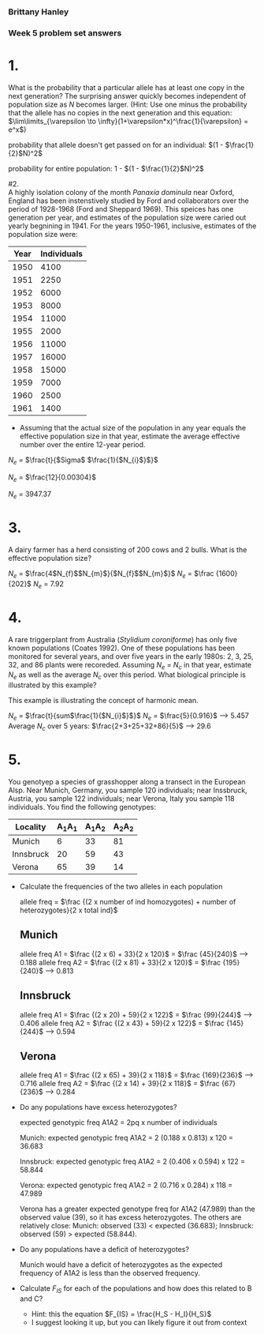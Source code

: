 ### Brittany Hanley
### Week 5 problem set answers

# 1.  
  What is the probability that a particular allele has at least one copy in the next generation?  The surprising answer quickly becomes independent of population size as *N* becomes larger.  (Hint: Use one minus the probability that the allele has no copies in the next generation and this equation: $\lim\limits_{\varepsilon \to \infty}(1+\varepsilon*x)^\frac{1}{\varepsilon} = e^x$)

  probability that allele doesn't get passed on for an individual: $(1 - $\frac{1}{2}$N)^2$ 

  probability for entire population: 1 - $(1 - $\frac{1}{2}$N)^2$




#2.  
  A highly isolation colony of the month *Panaxia dominula* near Oxford, England has been instenstively studied by Ford and collaborators over the period of 1928-1968 (Ford and Sheppard 1969).  This speices has one generation per year, and estimates of the population size were caried out yearly begnining in 1941.  For the years 1950-1961, inclusive, estimates of the population size were: 

|Year| Individuals|
|------|----------|
| 1950 | 4100 |  0.0002439
| 1951 | 2250 |  0.00044444
| 1952 | 6000 |  0.00016667
| 1953 | 8000 |  0.000125
| 1954 | 11000 |  0.00009091
| 1955 | 2000 |  0.0005
| 1956 | 11000 |  0.00009091
| 1957 | 16000 |  0.0000625
| 1958 | 15000 |  0.00006667
| 1959 | 7000 |  0.00014286
| 1960 | 2500 |  0.0004
| 1961 | 1400 |   0.00071429
   * Assuming that the actual size of the population in any year equals the effective population size in that year, estimate the average effective number over the entire 12-year period.
   
   $N_{e}$ = $\frac{t}{$Sigma$ $\frac{1}{$N_{i}$}$}$
   
   $N_{e}$ = $\frac{12}{0.00304}$
   
   $N_{e}$ = 3947.37
   

# 3.  
  A dairy farmer has a herd consisting of 200 cows and 2 bulls.  What is the effective population size?

  $N_{e}$ = $\frac{4$N_{f}$$N_{m}$}{$N_{f}$$N_{m}$}$
  $N_{e}$ = $\frac {1600} {202}$
  $N_{e}$ = 7.92
  
# 4.  
  A rare triggerplant from Australia (*Stylidium coroniforme*) has only five known populations (Coates 1992).  One of these populations has been monitored for several years, and over five years in the early 1980s: 2, 3, 25, 32, and 86 plants were recoreded.  Assuming *N<sub>e</sub>* = *N<sub>c</sub>* in that year, estimate *N<sub>e</sub>* as well as the average *N<sub>c</sub>* over this period.  What biological principle is illustrated by this example?

  This example is illustrating the concept of harmonic mean.
  
  $N_{e}$ = $\frac{t}{sum$\frac{1}{$N_{i}$}$}$
  $N_{e}$ = $\frac{5}{0.916}$ --> 5.457
  Average $N_{c}$ over 5 years: $\frac{2+3+25+32+86}{5}$ --> 29.6

# 5.  
  You genotyep a species of grasshopper along a transect in the European Alsp.  Near Munich, Germany, you sample 120 individuals; near Inssbruck, Austria, you sample 122 individuals;  near Verona, Italy you sample 118 individuals.  You find the following genotypes:

| Locality| A<sub>1</sub>A<sub>1</sub> | A<sub>1</sub>A<sub>2</sub> | A<sub>2</sub>A<sub>2</sub>|
|---------|--------------|---------|---------|
|Munich| 6|33|81|
|Innsbruck| 20|59|43|
|Verona|65|39|14|

* Calculate the frequencies of the two alleles in each population

  allele freq = $\frac {(2 x number of ind homozygotes) + number of heterozygotes}{2 x total ind}$
  
  ## Munich
    allele freq A1 = $\frac {(2 x 6) + 33}{2 x 120}$
                   = $\frac {45}{240}$ --> 0.188
    allele freq A2 = $\frac {(2 x 81) + 33}{2 x 120}$
                   = $\frac {195}{240}$ --> 0.813
  
  ## Innsbruck
    allele freq A1 = $\frac {(2 x 20) + 59}{2 x 122}$
                   = $\frac {99}{244}$ --> 0.406
    allele freq A2 = $\frac {(2 x 43) + 59}{2 x 122}$
                   = $\frac {145}{244}$ --> 0.594
  
  ## Verona
    allele freq A1 = $\frac {(2 x 65) + 39}{2 x 118}$
                   = $\frac {169}{236}$ --> 0.716
    allele freq A2 = $\frac {(2 x 14) + 39}{2 x 118}$
                   = $\frac {67}{236}$ --> 0.284
  
* Do any populations have excess heterozygotes?

  expected genotypic freq A1A2 = 2pq x number of individuals
  
  Munich: 
    expected genotypic freq A1A2 = 2 (0.188 x 0.813) x 120
                                 = 36.683
                                 
  Innsbruck:
    expected genotypic freq A1A2 = 2 (0.406 x 0.594) x 122
                                 = 58.844
                                 
  Verona:
    expected genotypic freq A1A2 = 2 (0.716 x 0.284) x 118
                                 = 47.989
                                 
  Verona has a greater expected genotype freq for A1A2 (47.989) than the observed value (39), so it has excess heterozygotes. The others are relatively close: Munich: observed (33) < expected (36.683); Innsbruck: observed (59) > expected (58.844).                           
  
* Do any populations have a deficit of heterozygotes?

  Munich would have a deficit of heterozygotes as the expected frequency of A1A2 is less than the observed frequency.
  
* Calculate *F<sub>IS</sub>* for each of the populations and how does this related to B and C?
   * Hint: this the equation $F_{IS} = \frac{H_S - H_I}{H_S}$
   * I suggest looking it up, but you can likely figure it out from context
   
   